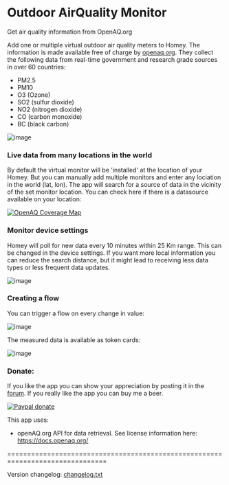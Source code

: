 # Outdoor AirQuality Monitor

Get air quality information from OpenAQ.org

Add one or multiple virtual outdoor air quality meters to Homey. The information is made
available free of charge by [openaq.org]. They collect the following data from real-time
government and research grade sources in over 60 countries:

* PM2.5
* PM10
* O3 (Ozone)
* SO2 (sulfur dioxide)
* NO2 (nitrogen dioxide)
* CO (carbon monoxide)
* BC (black carbon)

![image][mobile-device-image]

### Live data from many locations in the world ###
By default the virtual monitor will be 'installed' at the location of your Homey. But you can
manually add multiple monitors and enter any lociation in the world (lat, lon). The app will
search for a source of data in the vicinity of the set monitor location. You can check here if
there is a datasource available on your location:

[![OpenAQ Coverage Map][openaq-image]][openaq.org]

### Monitor device settings ###
Homey will poll for new data every 10 minutes within 25 Km range. This can be changed in the
device settings. If you want more local information you can reduce the search distance, but
it might lead to receiving less data types or less frequent data updates.

![image][device-settings-image]

### Creating a flow ###

You can trigger a flow on every change in value:

![image][trigger-flowcards]

The measured data is available as token cards:

![image][flow-tokens]


### Donate: ###
If you like the app you can show your appreciation by posting it in the [forum].
If you really like the app you can buy me a beer.

[![Paypal donate][pp-donate-image]][pp-donate-link]

This app uses:
* openAQ.org API for data retrieval. See license information here: https://docs.openaq.org/

===============================================================================

Version changelog: [changelog.txt]


[forum]: https://community.athom.com/t/17548
[pp-donate-link]: https://www.paypal.me/gruijter
[pp-donate-image]: https://www.paypalobjects.com/en_US/i/btn/btn_donate_SM.gif

[openaq.org]: https://openaq.org/#/map
[mobile-device-image]: https://aws1.discourse-cdn.com/business4/uploads/athom/original/2X/b/b71570724f728c6f20d7588d047ae5f63a5eefdb.jpeg
[openaq-image]: https://aws1.discourse-cdn.com/business4/uploads/athom/original/2X/3/30e65287eb536b0696aabc2af5741428bf41b1ec.png
[device-settings-image]: https://aws1.discourse-cdn.com/business4/uploads/athom/original/2X/3/3afb6bd5ca14f83a8d7a7c2ab7c079b817691f2c.png
[trigger-flowcards]: https://aws1.discourse-cdn.com/business4/uploads/athom/original/2X/b/bc890611cedbfcdf9c6c2e0353bfad7520d266ab.png
[flow-tokens]: https://aws1.discourse-cdn.com/business4/uploads/athom/original/2X/9/9ff3357c22168adfe79478e9c133914b51150ef7.png

[changelog.txt]: https://github.com/gruijter/com.gruijter.openaq/blob/master/changelog.txt

